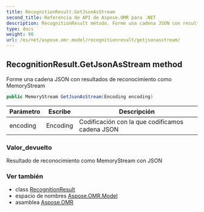 ```yaml
---
title: RecognitionResult.GetJsonAsStream
second_title: Referencia de API de Aspose.OMR para .NET
description: RecognitionResult método. Forme una cadena JSON con resultados de reconocimiento como MemoryStream
type: docs
weight: 90
url: /es/net/aspose.omr.model/recognitionresult/getjsonasstream/
---
```

## RecognitionResult.GetJsonAsStream method

Forme una cadena JSON con resultados de reconocimiento como MemoryStream

```csharp
public MemoryStream GetJsonAsStream(Encoding encoding)
```

| Parámetro | Escribe | Descripción |
| --- | --- | --- |
| encoding | Encoding | Codificación con la que codificamos cadena JSON |

### Valor_devuelto

Resultado de reconocimiento como MemoryStream con JSON

### Ver también

* class [RecognitionResult](../)
* espacio de nombres [Aspose.OMR.Model](../../recognitionresult/)
* asamblea [Aspose.OMR](../../../)


